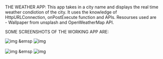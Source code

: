 THE WEATHER APP:
This app takes in a city name and displays the real time weather condiotion of the city.
It uses the knowledge of HttpURLConnection, onPostExecute function and APIs.
Resourses used are - Wallpaper from unsplash and OpenWeatherMap API.

SOME SCREENSHOTS OF THE WORKING APP ARE:

![img](https://i.ibb.co/XVxv87h/img1.png)
&emsp
![img](https://i.ibb.co/m0M8LGZ/img2.png)
<br><br>
![img](https://i.ibb.co/w019hWF/img3.png)
&emsp
![img](https://i.ibb.co/z2KGHNL/img4.png)
